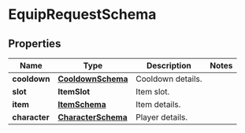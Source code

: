 

# EquipRequestSchema


## Properties

| Name | Type | Description | Notes |
|------------ | ------------- | ------------- | -------------|
|**cooldown** | [**CooldownSchema**](CooldownSchema.md) | Cooldown details. |  |
|**slot** | **ItemSlot** | Item slot. |  |
|**item** | [**ItemSchema**](ItemSchema.md) | Item details. |  |
|**character** | [**CharacterSchema**](CharacterSchema.md) | Player details. |  |



